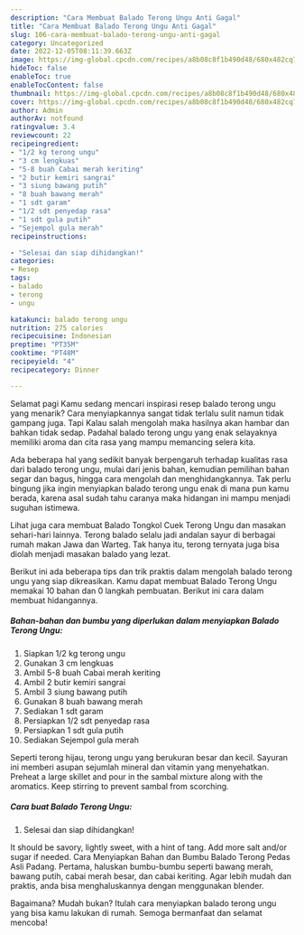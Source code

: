 ```yaml
---
description: "Cara Membuat Balado Terong Ungu Anti Gagal"
title: "Cara Membuat Balado Terong Ungu Anti Gagal"
slug: 106-cara-membuat-balado-terong-ungu-anti-gagal
category: Uncategorized
date: 2022-12-05T08:11:39.663Z
image: https://img-global.cpcdn.com/recipes/a8b08c8f1b490d48/680x482cq70/balado-terong-ungu-foto-resep-utama.jpg
hideToc: false
enableToc: true
enableTocContent: false
thumbnail: https://img-global.cpcdn.com/recipes/a8b08c8f1b490d48/680x482cq70/balado-terong-ungu-foto-resep-utama.jpg
cover: https://img-global.cpcdn.com/recipes/a8b08c8f1b490d48/680x482cq70/balado-terong-ungu-foto-resep-utama.jpg
author: Admin
authorAv: notfound
ratingvalue: 3.4
reviewcount: 22
recipeingredient:
- "1/2 kg terong ungu"
- "3 cm lengkuas"
- "5-8 buah Cabai merah keriting"
- "2 butir kemiri sangrai"
- "3 siung bawang putih"
- "8 buah bawang merah"
- "1 sdt garam"
- "1/2 sdt penyedap rasa"
- "1 sdt gula putih"
- "Sejempol gula merah"
recipeinstructions:

- "Selesai dan siap dihidangkan!"
categories:
- Resep
tags:
- balado
- terong
- ungu

katakunci: balado terong ungu 
nutrition: 275 calories
recipecuisine: Indonesian
preptime: "PT35M"
cooktime: "PT48M"
recipeyield: "4"
recipecategory: Dinner

---
```



Selamat pagi Kamu sedang mencari inspirasi resep balado terong ungu yang menarik? Cara menyiapkannya sangat tidak terlalu sulit namun tidak gampang juga. Tapi Kalau salah mengolah maka hasilnya akan hambar dan bahkan tidak sedap. Padahal balado terong ungu yang enak selayaknya memiliki aroma dan cita rasa yang mampu memancing selera kita.


Ada beberapa hal yang sedikit banyak berpengaruh terhadap kualitas rasa dari balado terong ungu, mulai dari jenis bahan, kemudian pemilihan bahan segar dan bagus, hingga cara mengolah dan menghidangkannya. Tak perlu bingung jika ingin menyiapkan balado terong ungu enak di mana pun kamu berada, karena asal sudah tahu caranya maka hidangan ini mampu menjadi suguhan istimewa.

Lihat juga cara membuat Balado Tongkol Cuek Terong Ungu dan masakan sehari-hari lainnya. Terong balado selalu jadi andalan sayur di berbagai rumah makan Jawa dan Warteg. Tak hanya itu, terong ternyata juga bisa diolah menjadi masakan balado yang lezat.


Berikut ini ada beberapa tips dan trik praktis dalam mengolah balado terong ungu yang siap dikreasikan. Kamu dapat membuat Balado Terong Ungu memakai 10 bahan dan 0 langkah pembuatan. Berikut ini cara dalam membuat hidangannya.

<!--inarticleads1-->

##### Bahan-bahan dan bumbu yang diperlukan dalam menyiapkan Balado Terong Ungu:

1. Siapkan 1/2 kg terong ungu
1. Gunakan 3 cm lengkuas
1. Ambil 5-8 buah Cabai merah keriting
1. Ambil 2 butir kemiri sangrai
1. Ambil 3 siung bawang putih
1. Gunakan 8 buah bawang merah
1. Sediakan 1 sdt garam
1. Persiapkan 1/2 sdt penyedap rasa
1. Persiapkan 1 sdt gula putih
1. Sediakan Sejempol gula merah


Seperti terong hijau, terong ungu yang berukuran besar dan kecil. Sayuran ini memberi asupan sejumlah mineral dan vitamin yang menyehatkan. Preheat a large skillet and pour in the sambal mixture along with the aromatics. Keep stirring to prevent sambal from scorching. 

<!--inarticleads2-->

##### Cara buat Balado Terong Ungu:


1. Selesai dan siap dihidangkan!

It should be savory, lightly sweet, with a hint of tang. Add more salt and/or sugar if needed. Cara Menyiapkan Bahan dan Bumbu Balado Terong Pedas Asli Padang. Pertama, haluskan bumbu-bumbu seperti bawang merah, bawang putih, cabai merah besar, dan cabai keriting. Agar lebih mudah dan praktis, anda bisa menghaluskannya dengan menggunakan blender. 

Bagaimana? Mudah bukan? Itulah cara menyiapkan balado terong ungu yang bisa kamu lakukan di rumah. Semoga bermanfaat dan selamat mencoba!
